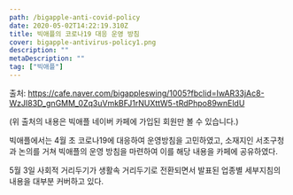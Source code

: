 ```yaml
---
path: /bigapple-anti-covid-policy
date: 2020-05-02T14:22:19.310Z
title: 빅애플의 코로나19 대응 운영 방침
cover: bigapple-antivirus-policy1.png
description: ""
metaDescription: ""
tag: ["빅애플"]
---
```

출처: <https://cafe.naver.com/bigappleswing/1005?fbclid=IwAR33jAc8-WzJI83D_gnGMM_0Zq3uVmkBFJ1rNUXttW5-tRdPhpo89wnEldU>

(위 출처의 내용은 빅애플 네이버 카페에 가입된 회원만 볼 수 있습니다.)

빅애플에서는 4월 초 코로나19에 대응하여 운영방침을 고민하였고, 소재지인 서초구청과 논의를 거쳐 빅애플의 운영 방침을 마련하여 이를 해당 내용을 카페에 공유하였다.

5월 3일 사회적 거리두기가 생활속 거리두기로 전환되면서 발표된 업종별 세부지침의 내용을 대부분 커버하고 있다.